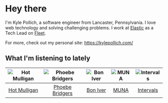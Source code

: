 # Hey there


I'm Kyle Pollich, a software engineer from Lancaster, Pennsylvania. I love web technology and solving challenging problems.
I work at [Elastic](https://www.elastic.co/) as a Tech Lead on [Fleet](https://www.elastic.co/guide/en/fleet/current/fleet-overview.html).

For more, check out my personal site: https://kylepollich.com/

## What I'm listening to lately

<!-- begin artists -->
  |![Hot Mulligan](https://i.scdn.co/image/ab6761610000f17868b38733c6556293df8687a1)|![Phoebe Bridgers](https://i.scdn.co/image/ab6761610000f178626686e362d30246e816cc5b)|![Bon Iver](https://i.scdn.co/image/ab6761610000f17867be065df01f37a3880216be)|![MUNA](https://i.scdn.co/image/ab6761610000f178eff80f0e9a1932555d15cd74)|![Intervals](https://i.scdn.co/image/ab6761610000f17800a456b082157f4bd1882f52)|
  |:---:|:---:|:---:|:---:|:---:|
  |[Hot Mulligan](https://open.spotify.com/artist/1lKZzN2d4IqiEYxyECIEHI)|[Phoebe Bridgers](https://open.spotify.com/artist/1r1uxoy19fzMxunt3ONAkG)|[Bon Iver](https://open.spotify.com/artist/4LEiUm1SRbFMgfqnQTwUbQ)|[MUNA](https://open.spotify.com/artist/6xdRb2GypJ7DqnWAI2mHGn)|[Intervals](https://open.spotify.com/artist/0xpJGyjbEzkWSNfcf2tcMl)|
<!-- end artists -->
